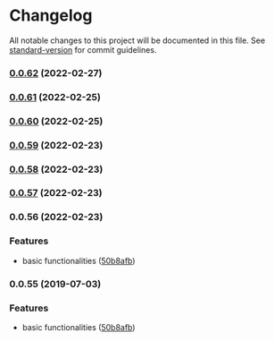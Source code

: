 # Changelog

All notable changes to this project will be documented in this file. See [standard-version](https://github.com/conventional-changelog/standard-version) for commit guidelines.

### [0.0.62](https://github.com/zzzgit/kaze/compare/v0.0.61...v0.0.62) (2022-02-27)

### [0.0.61](https://github.com/zzzgit/kaze/compare/v0.0.59...v0.0.61) (2022-02-25)

### [0.0.60](https://github.com/zzzgit/kaze/compare/v0.0.59...v0.0.60) (2022-02-25)

### [0.0.59](https://github.com/zzzgit/kaze/compare/v0.0.56...v0.0.59) (2022-02-23)

### [0.0.58](https://github.com/zzzgit/kaze/compare/v0.0.57...v0.0.58) (2022-02-23)

### [0.0.57](https://github.com/zzzgit/kaze/compare/v0.0.56...v0.0.57) (2022-02-23)

### 0.0.56 (2022-02-23)


### Features

* basic functionalities ([50b8afb](https://github.com/zzzgit/kaze/commit/50b8afbdf662f87e462428a0bee6118a198f5a21))

### 0.0.55 (2019-07-03)


### Features

* basic functionalities ([50b8afb](https://github.com/zzzgit/kaze/commit/50b8afb))
